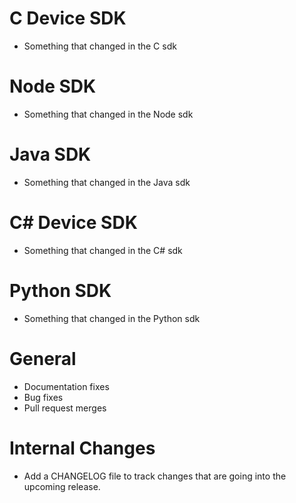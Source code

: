 # C Device SDK
- Something that changed in the C sdk

# Node SDK
- Something that changed in the Node sdk

# Java SDK
- Something that changed in the Java sdk

# C# Device SDK
- Something that changed in the C# sdk

# Python SDK
- Something that changed in the Python sdk

# General
- Documentation fixes
- Bug fixes
- Pull request merges

# Internal Changes
- Add a CHANGELOG file to track changes that are going into the upcoming release.

